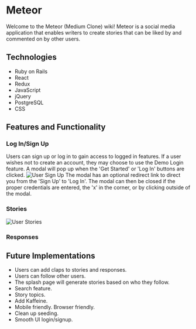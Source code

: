 # Meteor
Welcome to the Meteor (Medium Clone) wiki! Meteor is a social media application that enables writers to create stories that can be liked by and commented on by other users.

## Technologies
* Ruby on Rails
* React
* Redux
* JavaScript
* jQuery
* PostgreSQL
* CSS

## Features and Functionality
### Log In/Sign Up
Users can sign up or log in to gain access to logged in features. If a user wishes not to create an account, they may choose to use the Demo Login feature. A modal will pop up when the 'Get Started' or 'Log In' buttons are clicked. 
![User Sign Up](https://user-images.githubusercontent.com/7242067/61167686-2966ef80-a4f7-11e9-983f-61f191bd00f8.png)
The modal has an optional redirect link to direct you from the 'Sign Up' to 'Log In'. The modal can then be closed if the proper credentials are entered, the 'x' in the corner, or by clicking outside of the modal.

### Stories
![User Stories](https://user-images.githubusercontent.com/7242067/61167685-2966ef80-a4f7-11e9-8963-78d8d35bc0dc.png)

### Responses

## Future Implementations
* Users can add claps to stories and responses.
* Users can follow other users.
* The splash page will generate stories based on who they follow.
* Search feature.
* Story topics.
* Add Kaffeine.
* Mobile friendly. Browser friendly.
* Clean up seeding.
* Smooth UI login/signup.